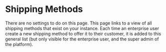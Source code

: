 # Shipping Methods

There are no settings to do on this page. This page links to a view of all shipping methods that exist on your instance. Each time an enterprise user create a new shipping method to offer it to their customer, it is added to this general list \(but only visible for the enterprise user, and the super admin of the platform\).

